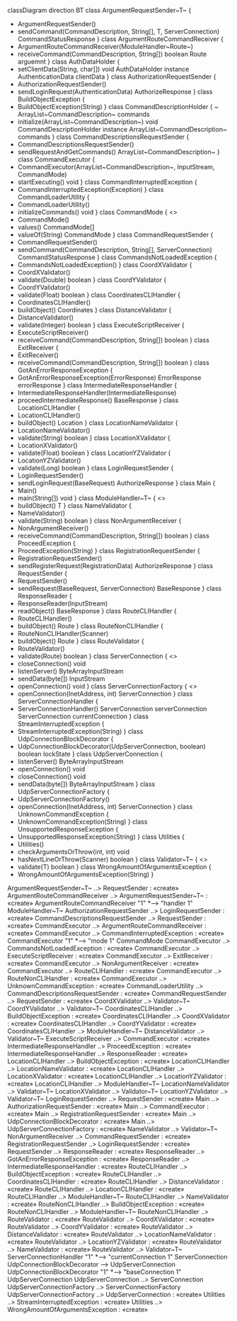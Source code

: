 classDiagram
direction BT
class ArgumentRequestSender~T~ {

+ ArgumentRequestSender()
+ sendCommand(CommandDescription, String[], T, ServerConnection) CommandStatusResponse
  }
  class ArgumentRouteCommandReceiver {
+ ArgumentRouteCommandReceiver(ModuleHandler~Route~)
+ receiveCommand(CommandDescription, String[]) boolean
  Route arguemnt
  }
  class AuthDataHolder {
+ setClientData(String, char[]) void
  AuthDataHolder instance
  AuthenticationData clientData
  }
  class AuthorizationRequestSender {
+ AuthorizationRequestSender()
+ sendLoginRequest(AuthenticationData) AuthorizeResponse
  }
  class BuildObjectException {
+ BuildObjectException(String)
  }
  class CommandDescriptionHolder {
  ~ ArrayList~CommandDescription~ commands
+ initialize(ArrayList~CommandDescription~) void
  CommandDescriptionHolder instance
  ArrayList~CommandDescription~ commands
  }
  class CommandDescriptionsRequestSender {
+ CommandDescriptionsRequestSender()
+ sendRequestAndGetCommands() ArrayList~CommandDescription~
  }
  class CommandExecutor {
+ CommandExecutor(ArrayList~CommandDescription~, InputStream, CommandMode)
+ startExecuting() void
  }
  class CommandInterruptedException {
+ CommandInterruptedException(Exception)
  }
  class CommandLoaderUtility {
+ CommandLoaderUtility()
+ initializeCommands() void
  }
  class CommandMode {
  <<enumeration>>
+ CommandMode()
+ values() CommandMode[]
+ valueOf(String) CommandMode
  }
  class CommandRequestSender {
+ CommandRequestSender()
+ sendCommand(CommandDescription, String[], ServerConnection) CommandStatusResponse
  }
  class CommandsNotLoadedException {
+ CommandsNotLoadedException()
  }
  class CoordXValidator {
+ CoordXValidator()
+ validate(Double) boolean
  }
  class CoordYValidator {
+ CoordYValidator()
+ validate(Float) boolean
  }
  class CoordinatesCLIHandler {
+ CoordinatesCLIHandler()
+ buildObject() Coordinates
  }
  class DistanceValidator {
+ DistanceValidator()
+ validate(Integer) boolean
  }
  class ExecuteScriptReceiver {
+ ExecuteScriptReceiver()
+ receiveCommand(CommandDescription, String[]) boolean
  }
  class ExitReceiver {
+ ExitReceiver()
+ receiveCommand(CommandDescription, String[]) boolean
  }
  class GotAnErrorResponseException {
+ GotAnErrorResponseException(ErrorResponse)
  ErrorResponse errorResponse
  }
  class IntermediateResponseHandler {
+ IntermediateResponseHandler(IntermediateResponse)
+ proceedIntermediateResponse() BaseResponse
  }
  class LocationCLIHandler {
+ LocationCLIHandler()
+ buildObject() Location
  }
  class LocationNameValidator {
+ LocationNameValidator()
+ validate(String) boolean
  }
  class LocationXValidator {
+ LocationXValidator()
+ validate(Float) boolean
  }
  class LocationYZValidator {
+ LocationYZValidator()
+ validate(Long) boolean
  }
  class LoginRequestSender {
+ LoginRequestSender()
+ sendLoginRequest(BaseRequest) AuthorizeResponse
  }
  class Main {
+ Main()
+ main(String[]) void
  }
  class ModuleHandler~T~ {
  <<Interface>>
+ buildObject() T
  }
  class NameValidator {
+ NameValidator()
+ validate(String) boolean
  }
  class NonArgumentReceiver {
+ NonArgumentReceiver()
+ receiveCommand(CommandDescription, String[]) boolean
  }
  class ProceedException {
+ ProceedException(String)
  }
  class RegistrationRequestSender {
+ RegistrationRequestSender()
+ sendRegisterRequest(RegistrationData) AuthorizeResponse
  }
  class RequestSender {
+ RequestSender()
+ sendRequest(BaseRequest, ServerConnection) BaseResponse
  }
  class ResponseReader {
+ ResponseReader(InputStream)
+ readObject() BaseResponse
  }
  class RouteCLIHandler {
+ RouteCLIHandler()
+ buildObject() Route
  }
  class RouteNonCLIHandler {
+ RouteNonCLIHandler(Scanner)
+ buildObject() Route
  }
  class RouteValidator {
+ RouteValidator()
+ validate(Route) boolean
  }
  class ServerConnection {
  <<Interface>>
+ closeConnection() void
+ listenServer() ByteArrayInputStream
+ sendData(byte[]) InputStream
+ openConnection() void
  }
  class ServerConnectionFactory {
  <<Interface>>
+ openConnection(InetAddress, int) ServerConnection
  }
  class ServerConnectionHandler {
+ ServerConnectionHandler()
  ServerConnection serverConnection
  ServerConnection currentConnection
  }
  class StreamInterruptedException {
+ StreamInterruptedException(String)
  }
  class UdpConnectionBlockDecorator {
+ UdpConnectionBlockDecorator(UdpServerConnection, boolean)
  boolean lockState
  }
  class UdpServerConnection {
+ listenServer() ByteArrayInputStream
+ openConnection() void
+ closeConnection() void
+ sendData(byte[]) ByteArrayInputStream
  }
  class UdpServerConnectionFactory {
+ UdpServerConnectionFactory()
+ openConnection(InetAddress, int) ServerConnection
  }
  class UnknownCommandException {
+ UnknownCommandException(String)
  }
  class UnsupportedResponseException {
+ UnsupportedResponseException(String)
  }
  class Utilities {
+ Utilities()
+ checkArgumentsOrThrow(int, int) void
+ hasNextLineOrThrow(Scanner) boolean
  }
  class Validator~T~ {
  <<Interface>>
+ validate(T) boolean
  }
  class WrongAmountOfArgumentsException {
+ WrongAmountOfArgumentsException(String)
  }

ArgumentRequestSender~T~  ..>  RequestSender : «create»
ArgumentRouteCommandReceiver ..>  ArgumentRequestSender~T~ : «create»
ArgumentRouteCommandReceiver "1" *--> "handler 1" ModuleHandler~T~
AuthorizationRequestSender ..>  LoginRequestSender : «create»
CommandDescriptionsRequestSender ..>  RequestSender : «create»
CommandExecutor ..>  ArgumentRouteCommandReceiver : «create»
CommandExecutor ..>  CommandInterruptedException : «create»
CommandExecutor "1" *--> "mode 1" CommandMode
CommandExecutor ..>  CommandsNotLoadedException : «create»
CommandExecutor ..>  ExecuteScriptReceiver : «create»
CommandExecutor ..>  ExitReceiver : «create»
CommandExecutor ..>  NonArgumentReceiver : «create»
CommandExecutor ..>  RouteCLIHandler : «create»
CommandExecutor ..>  RouteNonCLIHandler : «create»
CommandExecutor ..>  UnknownCommandException : «create»
CommandLoaderUtility ..>  CommandDescriptionsRequestSender : «create»
CommandRequestSender ..>  RequestSender : «create»
CoordXValidator ..>  Validator~T~
CoordYValidator ..>  Validator~T~
CoordinatesCLIHandler ..>  BuildObjectException : «create»
CoordinatesCLIHandler ..>  CoordXValidator : «create»
CoordinatesCLIHandler ..>  CoordYValidator : «create»
CoordinatesCLIHandler ..>  ModuleHandler~T~
DistanceValidator ..>  Validator~T~
ExecuteScriptReceiver ..>  CommandExecutor : «create»
IntermediateResponseHandler ..>  ProceedException : «create»
IntermediateResponseHandler ..>  ResponseReader : «create»
LocationCLIHandler ..>  BuildObjectException : «create»
LocationCLIHandler ..>  LocationNameValidator : «create»
LocationCLIHandler ..>  LocationXValidator : «create»
LocationCLIHandler ..>  LocationYZValidator : «create»
LocationCLIHandler ..>  ModuleHandler~T~
LocationNameValidator ..>  Validator~T~
LocationXValidator ..>  Validator~T~
LocationYZValidator ..>  Validator~T~
LoginRequestSender ..>  RequestSender : «create»
Main ..>  AuthorizationRequestSender : «create»
Main ..>  CommandExecutor : «create»
Main ..>  RegistrationRequestSender : «create»
Main ..>  UdpConnectionBlockDecorator : «create»
Main ..>  UdpServerConnectionFactory : «create»
NameValidator ..>  Validator~T~
NonArgumentReceiver ..>  CommandRequestSender : «create»
RegistrationRequestSender ..>  LoginRequestSender : «create»
RequestSender ..>  ResponseReader : «create»
ResponseReader ..>  GotAnErrorResponseException : «create»
ResponseReader ..>  IntermediateResponseHandler : «create»
RouteCLIHandler ..>  BuildObjectException : «create»
RouteCLIHandler ..>  CoordinatesCLIHandler : «create»
RouteCLIHandler ..>  DistanceValidator : «create»
RouteCLIHandler ..>  LocationCLIHandler : «create»
RouteCLIHandler ..>  ModuleHandler~T~
RouteCLIHandler ..>  NameValidator : «create»
RouteNonCLIHandler ..>  BuildObjectException : «create»
RouteNonCLIHandler ..>  ModuleHandler~T~
RouteNonCLIHandler ..>  RouteValidator : «create»
RouteValidator ..>  CoordXValidator : «create»
RouteValidator ..>  CoordYValidator : «create»
RouteValidator ..>  DistanceValidator : «create»
RouteValidator ..>  LocationNameValidator : «create»
RouteValidator ..>  LocationYZValidator : «create»
RouteValidator ..>  NameValidator : «create»
RouteValidator ..>  Validator~T~
ServerConnectionHandler "1" *--> "currentConnection 1" ServerConnection
UdpConnectionBlockDecorator -->  UdpServerConnection
UdpConnectionBlockDecorator "1" *--> "baseConnection 1" UdpServerConnection
UdpServerConnection ..>  ServerConnection
UdpServerConnectionFactory ..>  ServerConnectionFactory
UdpServerConnectionFactory ..>  UdpServerConnection : «create»
Utilities ..>  StreamInterruptedException : «create»
Utilities ..>  WrongAmountOfArgumentsException : «create»
